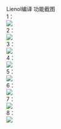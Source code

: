Lienol编译 功能截图                   
1：           
![](https://pic.downk.cc/item/5f05216d14195aa594dae672.png)                
2：           
![](https://pic.downk.cc/item/5f05218714195aa594daee95.png)               
3：              
![](https://pic.downk.cc/item/5f05219614195aa594daf497.png)               
4：                
![](https://pic.downk.cc/item/5f0521a314195aa594daf9e9.png)              
5：              
![](https://pic.downk.cc/item/5f0521b014195aa594dafee3.png)              
6：                
![](https://pic.downk.cc/item/5f0521bd14195aa594db0347.png)                         
7：               
![](https://pic.downk.cc/item/5f0521cd14195aa594db091e.png)                    
8：                 
![](https://pic.downk.cc/item/5f0521de14195aa594db10a2.png)                        
